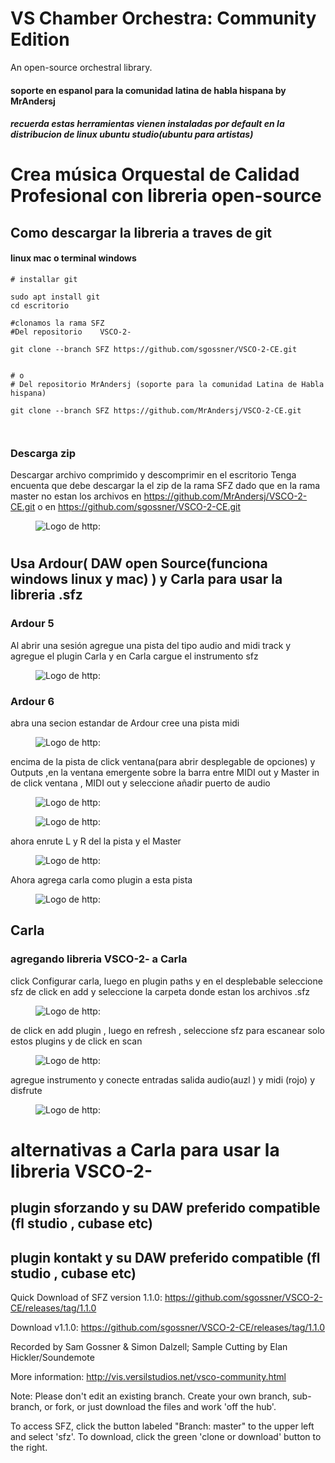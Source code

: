 # VS Chamber Orchestra: Community Edition
An open-source orchestral library.

#### soporte en espanol para la comunidad latina de habla hispana  by MrAndersj
##### recuerda estas herramientas vienen instaladas por default en la distribucion de linux ubuntu studio(ubuntu para artistas)

# Crea música Orquestal de Calidad Profesional con libreria open-source


## Como descargar la libreria a traves de git
#### linux mac o terminal windows
```
# installar git

sudo apt install git 
cd escritorio

#clonamos la rama SFZ 
#Del repositorio    VSCO-2-

git clone --branch SFZ https://github.com/sgossner/VSCO-2-CE.git


# o 
# Del repositorio MrAndersj (soporte para la comunidad Latina de Habla hispana)

git clone --branch SFZ https://github.com/MrAndersj/VSCO-2-CE.git



```


### Descarga zip

Descargar archivo comprimido y descomprimir en el escritorio
Tenga encuenta que debe descargar la el zip de la rama SFZ 
dado que en la rama master no estan los archivos en https://github.com/MrAndersj/VSCO-2-CE.git
o en  https://github.com/sgossner/VSCO-2-CE.git


 <div>
            <figure class="logo">
                <img src="https://i.imgur.com/0M1edu4.png" alt="Logo de http:">
            </figure>
        </div>



# 

## Usa Ardour( DAW open Source(funciona windows linux y mac) ) y Carla para usar la libreria .sfz

### Ardour 5


Al abrir una sesión agregue una pista del tipo audio and midi track y 
agregue el plugin Carla y en Carla cargue el instrumento sfz


 <div>
            <figure class="logo">
                <img src="https://i.imgur.com/zgkwZi6.png" alt="Logo de http:">
            </figure>
        </div>


### Ardour 6

abra una secion estandar de Ardour cree una pista midi


 <div>
            <figure class="logo">
                <img src="https://i.imgur.com/TRlvDWN.png" alt="Logo de http:">
            </figure>
        </div>



encima de la pista de click ventana(para abrir desplegable de opciones) y Outputs ,en la ventana emergente 
 sobre la barra entre  MIDI out y Master in de click  ventana , MIDI out   y seleccione añadir puerto de audio




 <div>
            <figure class="logo">
                <img src="https://i.imgur.com/MIGRrXg.png" alt="Logo de http:">
            </figure>
        </div>


 <div>
            <figure class="logo">
                <img src="https://i.imgur.com/edd701h.png" alt="Logo de http:">
            </figure>
        </div>

ahora enrute  L y R del la pista y el Master
 <div>
            <figure class="logo">
                <img src="https://i.imgur.com/0tO3Ikb.png" alt="Logo de http:">
            </figure>
        </div>



Ahora agrega carla como plugin a esta pista 

<div>
            <figure class="logo">
                <img src="https://i.imgur.com/zgkwZi6.png" alt="Logo de http:">
            </figure>
        </div>


## Carla 
### agregando libreria VSCO-2- a Carla 
click Configurar carla, luego en plugin paths y en el desplebable seleccione sfz
de click en add y seleccione la carpeta donde estan los archivos .sfz

<div>
            <figure class="logo">
                <img src="https://i.imgur.com/RElrUEQ.png" alt="Logo de http:">
            </figure>
        </div>

de click en add plugin , luego en refresh , seleccione sfz para escanear solo estos
plugins y de  click en scan



<div>
            <figure class="logo">
                <img src="https://i.imgur.com/cxCtI0w.png" alt="Logo de http:">
            </figure>
        </div>

agregue instrumento y conecte entradas salida  audio(auzl ) y midi (rojo) y disfrute

<div>
            <figure class="logo">
                <img src="https://i.imgur.com/uQSK6Qn.png" alt="Logo de http:">
            </figure>
        </div>



# alternativas a Carla para usar la libreria VSCO-2-
## plugin sforzando y su DAW preferido compatible (fl studio , cubase etc)

## plugin kontakt y su DAW preferido compatible (fl studio , cubase etc)







Quick Download of SFZ version 1.1.0:
https://github.com/sgossner/VSCO-2-CE/releases/tag/1.1.0


Download v1.1.0: https://github.com/sgossner/VSCO-2-CE/releases/tag/1.1.0

Recorded by Sam Gossner & Simon Dalzell; Sample Cutting by Elan Hickler/Soundemote

More information: http://vis.versilstudios.net/vsco-community.html

Note: Please don't edit an existing branch. Create your own branch, sub-branch, or fork, or just download the files and work 'off the hub'.

To access SFZ, click the button labeled "Branch: master" to the upper left and select 'sfz'. To download, click the green 'clone or download' button to the right.


